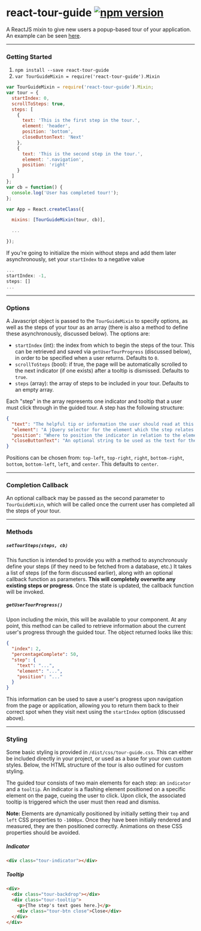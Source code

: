 react-tour-guide [![npm version](https://badge.fury.io/js/react-tour-guide.svg)](http://badge.fury.io/js/react-tour-guide)
==========================================================================================================================

A ReactJS mixin to give new users a popup-based tour of your application. An example can be seen [here](http://jakemmarsh.com/react-tour-guide/).

---

### Getting Started

1. `npm install --save react-tour-guide`
2. `var TourGuideMixin = require('react-tour-guide').Mixin`

```javascript
var TourGuideMixin = require('react-tour-guide').Mixin;
var tour = {
  startIndex: 0,
  scrollToSteps: true,
  steps: [
    {
      text: 'This is the first step in the tour.',
      element: 'header',
      position: 'bottom',
      closeButtonText: 'Next'
    },
    {
      text: 'This is the second step in the tour.',
      element: '.navigation',
      position: 'right'
    }
  ]
};
var cb = function() {
  console.log('User has completed tour!');
};

var App = React.createClass({

  mixins: [TourGuideMixin(tour, cb)],

  ...

});
```

If you're going to initialize the mixin without steps and add them later asynchronously, set your `startIndex` to a negative value
```javascript
...
startIndex: -1,
steps: []
...

```

---

### Options

A Javascript object is passed to the `TourGuideMixin` to specify options, as well as the steps of your tour as an array (there is also a method to define these asynchronously, discussed below). The options are:

- `startIndex` (int): the index from which to begin the steps of the tour. This can be retrieved and saved via `getUserTourProgress` (discussed below), in order to be specified when a user returns. Defaults to `0`.
- `scrollToSteps` (bool): if true, the page will be automatically scrolled to the next indicator (if one exists) after a tooltip is dismissed. Defaults to `true`.
- `steps` (array): the array of steps to be included in your tour. Defaults to an empty array.


Each "step" in the array represents one indicator and tooltip that a user must click through in the guided tour. A step has the following structure:

```json
{
  "text": "The helpful tip or information the user should read at this step.",
  "element": "A jQuery selector for the element which the step relates to.",
  "position": "Where to position the indicator in relation to the element.",
  "closeButtonText": "An optional string to be used as the text for the tooltip close button."
}
```

Positions can be chosen from: `top-left`, `top-right`, `right`, `bottom-right`, `bottom`, `bottom-left`, `left`, and `center`. This defaults to `center`.

---

### Completion Callback

An optional callback may be passed as the second parameter to `TourGuideMixin`, which will be called once the current user has completed all the steps of your tour.

---

### Methods

##### `setTourSteps(steps, cb)`

This function is intended to provide you with a method to asynchronously define your steps (if they need to be fetched from a database, etc.) It takes a list of steps (of the form discussed earlier), along with an optional callback function as parameters. **This will completely overwrite any existing steps or progress**. Once the state is updated, the callback function will be invoked.

##### `getUserTourProgress()`

Upon including the mixin, this will be available to your component. At any point, this method can be called to retrieve information about the current user's progress through the guided tour. The object returned looks like this:

```json
{
  "index": 2,
  "percentageComplete": 50,
  "step": {
    "text": "...",
    "element": "...",
    "position": "..."
  }
}
```
This information can be used to save a user's progress upon navigation from the page or application, allowing you to return them back to their correct spot when they visit next using the `startIndex` option (discussed above).

---

### Styling

Some basic styling is provided in `/dist/css/tour-guide.css`. This can either be included directly in your project, or used as a base for your own custom styles. Below, the HTML structure of the tour is also outlined for custom styling.

The guided tour consists of two main elements for each step: an `indicator` and a `tooltip`. An indicator is a flashing element positioned on a specific element on the page, cueing the user to click. Upon click, the associated tooltip is triggered which the user must then read and dismiss.

**Note:** Elements are dynamically positioned by initially setting their `top` and `left` CSS properties to `-1000px`. Once they have been initially rendered and measured, they are then positioned correctly. Animations on these CSS properties should be avoided.

##### Indicator

```html
<div class="tour-indicator"></div>
```

##### Tooltip

```html
<div>
  <div class="tour-backdrop"></div>
  <div class="tour-tooltip">
    <p>{The step's text goes here.}</p>
    <div class="tour-btn close">Close</div>
  </div>
</div>
```
